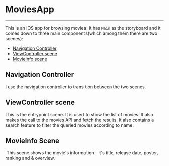 #  MoviesApp
---


This is an iOS app for browsing movies. It has `Main` as the storyboard and it comes down to three main components(which among them there are two scenes):
* [Navigation Controller](#navigation-controller)
* [ViewController scene](#viewcontroller-scene)
* [MovieInfo scene](#moviesinfo-scene)


## Navigation Controller
I use the navigation controller to transition between the two scenes.


## ViewController scene
This is the entrypoint scene. It is used to show the list of movies. 
It also makes the call to the movies API and fetch the results. It also contains a search feature to filter the queried movies according to name.

## MovieInfo Scene
 This scene shows the movie's information - it's title, release date, poster, ranking and & overview.